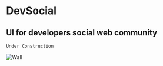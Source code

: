 # DevSocial

## UI for developers social web community

```
Under Construction
```

![Wall](https://github.com/VedranBrendy/DevSociety/tree/master/dist/img/wall.png)
